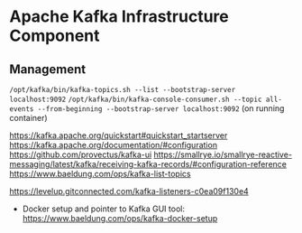# Apache Kafka Infrastructure Component


## Management

`/opt/kafka/bin/kafka-topics.sh --list --bootstrap-server localhost:9092`
`/opt/kafka/bin/kafka-console-consumer.sh --topic all-events --from-beginning --bootstrap-server localhost:9092` (on running container)

https://kafka.apache.org/quickstart#quickstart_startserver
https://kafka.apache.org/documentation/#configuration
https://github.com/provectus/kafka-ui
https://smallrye.io/smallrye-reactive-messaging/latest/kafka/receiving-kafka-records/#configuration-reference
https://www.baeldung.com/ops/kafka-list-topics

https://levelup.gitconnected.com/kafka-listeners-c0ea09f130e4

 - Docker setup and pointer to Kafka GUI tool: https://www.baeldung.com/ops/kafka-docker-setup